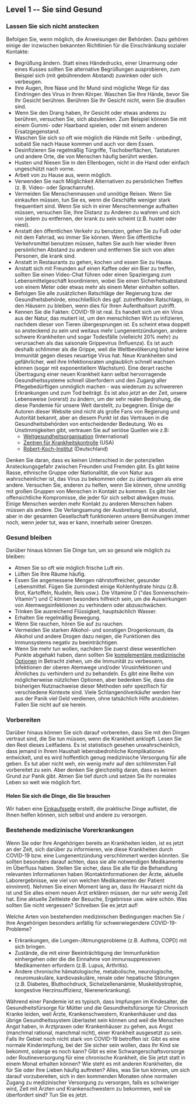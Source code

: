## Level 1 -- Sie sind Gesund

### Lassen Sie sich nicht anstecken

Befolgen Sie, wenn möglich, die Anweisungen der Behörden. Dazu gehören einige der inzwischen bekannten Richtlinien für die Einschränkung sozialer Kontakte:

* Begrüßung ändern. Statt eines Händedrucks, einer Umarmung oder eines Kusses sollten Sie alternative Begrüßungen ausprobieren, zum Beispiel sich (mit gebührendem Abstand) zuwinken oder sich verbeugen.
* Ihre Augen, Ihre Nase und Ihr Mund sind mögliche Wege für das Eindringen des Virus in Ihren Körper. Waschen Sie Ihre Hände, bevor Sie Ihr Gesicht berühren. Berühren Sie Ihr Gesicht nicht, wenn Sie draußen sind.
* Wenn Sie den Drang haben, Ihr Gesicht oder etwas anderes zu berühren, versuchen Sie, sich abzulenken. Zum Beispiel können Sie mit einem Gummi- oder Haarband spielen, oder mit einem anderen Ersatzgegenstand. 
* Waschen Sie sich so oft wie möglich die Hände mit Seife - unbedingt, sobald Sie nach Hause kommen und auch vor dem Essen. 
* Desinfizieren Sie regelmäßig Türgriffe, Tischoberflächen, Tastaturen und andere Orte, die von Menschen häufig berührt werden.
* Husten und Niesen Sie in den Ellenbogen, nicht in die Hand oder einfach ungeschützt nach vorne. 
* Arbeit von zu Hause aus, wenn möglich.
* Verwenden Sie nach Möglichkeit Alternativen zu persönlichen Treffen (z. B. Video- oder Sprachanrufe). 
* Vermeiden Sie Menschenmassen und unnötige Reisen. Wenn Sie einkaufen müssen, tun Sie es, wenn die Geschäfte weniger stark frequentiert sind. Wenn Sie sich in einer Menschenmenge aufhalten müssen, versuchen Sie, Ihre Distanz zu Anderen zu wahren und sich von jedem zu entfernen, der krank zu sein scheint (z.B. hustet oder niest). 
* Anstatt den öffentlichen Verkehr zu benutzen, gehen Sie zu Fuß oder mit dem Fahrrad, wo immer Sie können. Wenn Sie öffentliche Verkehrsmittel benutzen müssen, halten Sie auch hier wieder Ihren persönlichen Abstand zu anderen und entfernen Sie sich von allen Personen, die krank sind. 
* Anstatt in Restaurants zu gehen, kochen und essen Sie zu Hause. 
* Anstatt sich mit Freunden auf einen Kaffee oder ein Bier zu treffen, sollten Sie einen Video-Chat führen oder einen Spaziergang zum Lebensmittelgeschäft koordinieren, wobei Sie einen Sicherheitsabstand von einem Meter oder etwas mehr als einem Meter einhalten sollten. 
* Befolgen Sie alle zusätzlichen Ratschläge der Regierung bzw. der Gesundheitsbehörde, einschließlich des ggf. zutreffenden  Ratschlags, in den Häusern zu bleiben, wenn dies für Ihren Aufenthaltsort zutrifft.
* Kennen Sie die Fakten: COVID-19 ist real. Es handelt sich um ein Virus aus der Natur, das mutiert ist, um den menschlichen Wirt zu infizieren, nachdem dieser von Tieren übergesprungen ist. Es scheint etwa doppelt so ansteckend zu sein und weitaus mehr Lungenentzündungen, andere schwere Krankheiten und sogar Todesfälle (vielleicht 20% mehr) zu verursachen als das saisonale Grippevirus (Influenza). Es ist auch deshalb schlimmer als die Grippe, weil die Weltbevölkerung bisher keine Immunität gegen dieses neuartige Virus hat. Neue Krankheiten sind gefährlicher, weil ihre Infektionsraten unglaublich schnell wachsen können (sogar mit exponentiellem Wachstum). Eine derart rasche Übertragung einer neuen Krankheit kann selbst hervorragende Gesundheitssysteme schnell überfordern und den Zugang aller Pflegebedürftigen unmöglich machen - was wiederum zu schwereren Erkrankungen und zum Tod beiträgt. Es ist also *jetzt* an der Zeit, unsere Lebensweise (vorerst) zu ändern, um der sehr realen Bedrohung, die diese Pandemie für unsere Welt darstellt, zu begegnen. Einige der Autoren dieser Website sind nicht als große Fans von Regierung und Autorität bekannt, aber an diesem Punkt ist das Vertrauen in die Gesundheitsbehörden von entscheidender Bedeutung. Wo es Unstimmigkeiten gibt, vertrauen Sie auf seriöse Quellen wie z.B:
   * [Weltgesundheitsorganisation](https://www.who.int/emergencies/diseases/novel-coronavirus-2019) (International)
   * [Zentren für Krankheitskontrolle](https://www.cdc.gov/coronavirus/2019-ncov/index.html) (USA)
   * [Robert-Koch-Institut](https://www.rki.de/DE/Content/InfAZ/N/Neuartiges_Coronavirus/nCoV.html) (Deutschland)

Denken Sie daran, dass es keinen Unterschied in der potenziellen Ansteckungsgefahr zwischen Freunden und Fremden gibt. Es gibt keine Rasse, ethnische Gruppe oder Nationalität, die von Natur aus wahrscheinlicher ist, das Virus zu bekommen oder zu übertragen als eine andere. Versuchen Sie, anderen zu helfen, wenn Sie können, ohne unnötig mit großen Gruppen von Menschen in Kontakt zu kommen. Es gibt hier offensichtliche Kompromisse, die jeder für sich selbst abwägen muss. Einige Menschen werden mehr Kontakt zu anderen Menschen haben müssen als andere. Die Verlangsamung der Ausbreitung ist nie absolut, aber in der gesamten Gesellschaft funktionieren unsere Bemühungen immer noch, wenn jeder tut, was er kann, innerhalb seiner Grenzen.

### Gesund bleiben

Darüber hinaus können Sie Dinge tun, um so gesund wie möglich zu bleiben: 

* Atmen Sie so oft wie möglich frische Luft ein.
* Lüften Sie Ihre Räume häufig.
* Essen Sie angemessene Mengen nährstoffreicher, gesunder Lebensmittel. Fügen Sie zumindest einige Kohlenhydrate hinzu (z.B. Brot, Kartoffeln, Nudeln, Reis usw.). Die Vitamine D ("das Sonnenschein-Vitamin") und C können besonders hilfreich sein, um die Auswirkungen von Atemwegsinfektionen zu verhindern oder abzuschwächen. 
* Trinken Sie ausreichend Flüssigkeit, hauptsächlich Wasser.
* Erhalten Sie regelmäßig Bewegung.
* Wenn Sie rauchen, hören Sie auf zu rauchen.
* Vermeiden Sie starken Alkohol- und sonstigen Drogenkonsum, da Alkohol und andere Drogen dazu neigen, die Funktionen des Immunsystems negativ zu beeinträchtigen.
* Wenn Sie mehr tun wollen, nachdem Sie zuerst diese wesentlichen Punkte abgehakt haben, dann sollten Sie [komplementäre medizinische Optionen](/complementary) in Betracht ziehen, um die Immunität zu verbessern, Infektionen der oberen Atemwege und/oder Virusinfektionen und Ähnliches zu verhindern und zu behandeln. Es gibt eine Reihe von möglicherweise nützlichen Optionen, aber bedenken Sie, dass die bisherigen Nutznachweise dieser Methoden sehr spezifisch für verschiedene Kontexte sind. Viele Schlangenölverkäufer werden hier aus der Panik viel Geld verdienen, ohne tatsächlich Hilfe anzubieten. Fallen Sie nicht auf sie herein. 

### Vorbereiten

Darüber hinaus können Sie sich darauf vorbereiten, dass Sie mit den Dingen vertraut sind, die Sie tun müssen, wenn die Krankheit anklopft. Lesen Sie den Rest dieses Leitfadens. Es ist statistisch gesehen unwahrscheinlich, dass jemand in Ihrem Haushalt lebensbedrohliche Komplikationen entwickelt, und es wird hoffentlich genug medizinische Versorgung für alle geben. Es tut aber nicht weh, ein wenig mehr auf den schlimmsten Fall vorbereitet zu sein. Aber denken Sie gleichzeitig daran, dass es keinen Grund zur Panik gibt. Atmen Sie tief durch und setzen Sie Ihr normales Leben so weit wie möglich fort.

#### Holen Sie sich die Dinge, die Sie brauchen

Wir haben eine [Einkaufsseite](/shopping) erstellt, die praktische Dinge auflistet, die Ihnen helfen können, sich selbst und andere zu versorgen.

### Bestehende medizinische Vorerkrankungen

Wenn Sie oder Ihre Angehörigen bereits an Krankheiten leiden, ist es jetzt an der Zeit, sich darüber zu informieren, wie diese Krankheiten durch COVID-19 bzw. eine Lungenentzündung verschlimmert werden könnten. Sie sollten besonders darauf achten, dass sie alle notwendigen Medikamente im Überfluss haben. Stellen Sie sicher, dass Sie alle für die Behandlung relevanten Informationen haben (Kontaktinformationen der Ärzte, aktuelle Laborergebnisse, wie viel von welchen Medikamenten der Patient einnimmt). Nehmen Sie einen Moment lang an, dass Ihr Hausarzt nicht da ist und Sie alles einem neuen Arzt erklären müssen, der nur sehr wenig Zeit hat. Eine aktuelle Zeitleiste der Besuche, Ergebnisse usw. wäre schön. Was sollten Sie nicht vergessen? Schreiben Sie es jetzt auf!

Welche Arten von bestehenden medizinischen Bedingungen machen Sie / Ihre Angehörigen besonders anfällig für schwerwiegendere COVID-19-Probleme?
- Erkrankungen, die Lungen-/Atmungsprobleme (z.B. Asthma, COPD) mit sich bringen.
- Zustände, die mit einer Beeinträchtigung der Immunfunktion einhergehen oder die die Einnahme von immunsuppressiven Medikamenten erfordern (z.B. Lupus, Arthritis).
- Andere chronische hämatologische, metabolische, neurologische, neuromuskuläre, kardiovaskuläre, renale oder hepatische Störungen (z.B. Diabetes, Bluthochdruck, Sichelzellenanämie, Muskeldystrophie, kongestive Herzinsuffizienz, Nierenerkrankung). 

Während einer Pandemie ist es typisch, dass Impfungen im Kindesalter, die Gesundheitsfürsorge für Mütter und die Gesundheitsfürsorge für Chronisch Kranke leiden, weil Ärzte, Krankenschwestern, Krankenhäuser und das übrige Gesundheitssystem überlastet sein können und weil die Menschen Angst haben, in Arztpraxen oder Krankenhäuser zu gehen, aus Angst (manchmal rational, manchmal nicht), einer Krankheit ausgesetzt zu sein. Falls Ihr Gebiet noch nicht stark von COVID-19 betroffen ist: Gibt es eine normale Kinderimpfung, bei der Sie sicher sein wollen, dass Ihr Kind sie bekommt, solange es noch kann? Gibt es eine Schwangerschaftsvorsorge oder Routineversorgung für eine chronische Krankheit, die Sie jetzt statt in einem Monat erhalten können? Wie steht es mit anderen Krankheiten, die für Sie oder Ihre Lieben häufig auftreten? Alles, was Sie tun können, um sich darauf vorzubereiten, sich in den kommenden Monaten ohne normalen Zugang zu medizinischer Versorgung zu versorgen, falls es schwieriger wird, Zeit mit Ärzten und Krankenschwestern zu bekommen, weil sie überfordert sind? Tun Sie es jetzt. 
